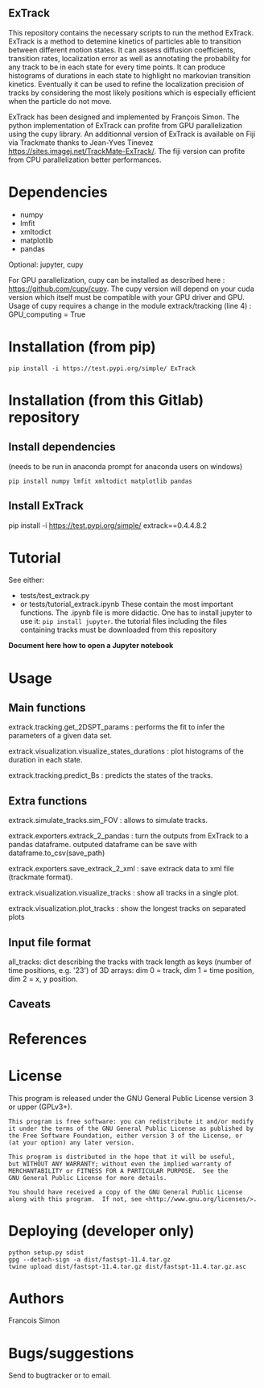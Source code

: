 ExTrack
-------

This repository contains the necessary scripts to run the method ExTrack. ExTrack is a method to detemine kinetics of particles able to transition between different motion states. It can assess diffusion coefficients, transition rates, localization error as well as annotating the probability for any track to be in each state for every time points. It can produce histograms of durations in each state to highlight no markovian transition kinetics. Eventually it can be used to refine the localization precision of tracks by considering the most likely positions which is especially efficient when the particle do not move.

ExTrack has been designed and implemented by François Simon. The python implementation of ExTrack can profite from GPU parallelization using the cupy library. An additionnal version of ExTrack is available on Fiji via Trackmate thanks to Jean-Yves Tinevez https://sites.imagej.net/TrackMate-ExTrack/. The fiji version can profite from CPU parallelization better performances.

# Dependencies

- numpy
- lmfit
- xmltodict
- matplotlib
- pandas

Optional: jupyter, cupy

For GPU parallelization, cupy can be installed as described here : https://github.com/cupy/cupy. The cupy version will depend on your cuda version which itself must be compatible with your GPU driver and GPU. Usage of cupy requires a change in the module extrack/tracking (line 4) : GPU_computing = True

# Installation (from pip)

`pip install -i https://test.pypi.org/simple/ ExTrack`

# Installation (from this Gitlab) repository

## Install dependencies

(needs to be run in anaconda prompt for anaconda users on windows)

`pip install numpy lmfit xmltodict matplotlib pandas`

## Install ExTrack

pip install -i https://test.pypi.org/simple/ extrack==0.4.4.8.2

# Tutorial

See either:
- tests/test_extrack.py
- or tests/tutorial_extrack.ipynb 
These contain the most important functions. The .ipynb file is more didactic. One has to install jupyter to use it: `pip install jupyter`.
the tutorial files including the files containing tracks must be downloaded from this repository 

**Document here how to open a Jupyter notebook**

# Usage
## Main functions

extrack.tracking.get_2DSPT_params : performs the fit to infer the parameters of a given data set.

extrack.visualization.visualize_states_durations : plot histograms of the duration in each state.

extrack.tracking.predict_Bs : predicts the states of the tracks.

## Extra functions

extrack.simulate_tracks.sim_FOV : allows to simulate tracks.

extrack.exporters.extrack_2_pandas : turn the outputs from ExTrack to a pandas dataframe. outputed dataframe can be save with dataframe.to_csv(save_path)

extrack.exporters.save_extrack_2_xml : save extrack data to xml file (trackmate format).

extrack.visualization.visualize_tracks : show all tracks in a single plot.

extrack.visualization.plot_tracks : show the longest tracks on separated plots

## Input file format

all_tracks: dict describing the tracks with track length as keys (number of time positions, e.g. '23') of 3D arrays: dim 0 = track, dim 1 = time position, dim 2 = x, y position.

## Caveats

# References

# License
This program is released under the GNU General Public License version 3 or upper (GPLv3+).

    This program is free software: you can redistribute it and/or modify
    it under the terms of the GNU General Public License as published by
    the Free Software Foundation, either version 3 of the License, or
    (at your option) any later version.

    This program is distributed in the hope that it will be useful,
    but WITHOUT ANY WARRANTY; without even the implied warranty of
    MERCHANTABILITY or FITNESS FOR A PARTICULAR PURPOSE.  See the
    GNU General Public License for more details.

    You should have received a copy of the GNU General Public License
    along with this program.  If not, see <http://www.gnu.org/licenses/>.

# Deploying (developer only)
```
python setup.py sdist
gpg --detach-sign -a dist/fastspt-11.4.tar.gz
twine upload dist/fastspt-11.4.tar.gz dist/fastspt-11.4.tar.gz.asc
```
# Authors
Francois Simon

# Bugs/suggestions
Send to bugtracker or to email.
